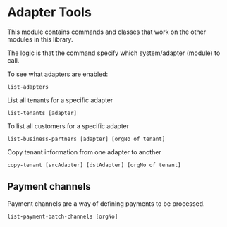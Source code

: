 # Adapter Tools

This module contains commands and classes that work on the other modules in this library.

The logic is that the command specify which system/adapter (module) to call.

To see what adapters are enabled:

	list-adapters

List all tenants for a specific adapter

	list-tenants [adapter]

To list all customers for a specific adapter

	list-business-partners [adapter] [orgNo of tenant]

Copy tenant information from one adapter to another

	copy-tenant [srcAdapter] [dstAdapter] [orgNo of tenant]
	

	
## Payment channels

Payment channels are a way of defining payments to be processed.

	list-payment-batch-channels [orgNo]

	